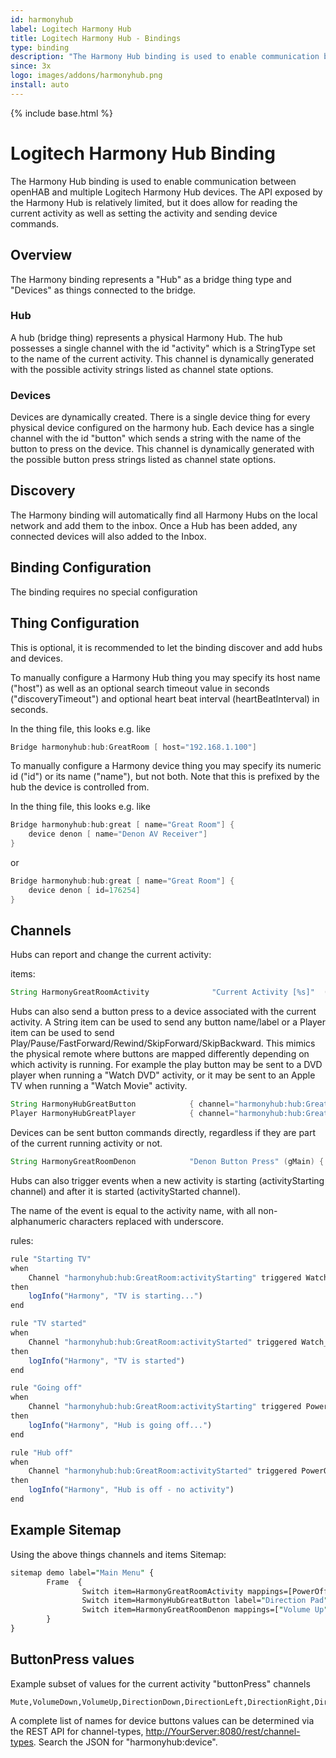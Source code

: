 ```yaml
---
id: harmonyhub
label: Logitech Harmony Hub
title: Logitech Harmony Hub - Bindings
type: binding
description: "The Harmony Hub binding is used to enable communication between openHAB and multiple Logitech Harmony Hub devices."
since: 3x
logo: images/addons/harmonyhub.png
install: auto
---
```


<!-- Attention authors: Do not edit directly. Please add your changes to the appropriate source repository -->

{% include base.html %}

# Logitech Harmony Hub Binding

The Harmony Hub binding is used to enable communication between openHAB and multiple Logitech Harmony Hub devices.
The API exposed by the Harmony Hub is relatively limited, but it does allow for reading the current activity as well as setting the activity and sending device commands.

## Overview

The Harmony binding represents a "Hub" as a bridge thing type and "Devices" as things connected to the bridge.

### Hub

A hub (bridge thing) represents a physical Harmony Hub.
The hub possesses a single channel with the id "activity" which is a StringType set to the name of the current activity.
This channel is dynamically generated with the possible activity strings listed as channel state options.

### Devices

Devices are dynamically created.
There is a single device thing for every physical device configured on the harmony hub.
Each device has a single channel with the id "button" which sends a string with the name of the button to press on the device.
This channel is dynamically generated with the possible button press strings listed as channel state options.

## Discovery

The Harmony binding will automatically find all Harmony Hubs on the local network and add them to the inbox.
Once a Hub has been added, any connected devices will also added to the Inbox.

## Binding Configuration

The binding requires no special configuration

## Thing Configuration

This is optional, it is recommended to let the binding discover and add hubs and devices.

To manually configure a Harmony Hub thing you may specify its host name  ("host") as well as an optional search timeout value in seconds ("discoveryTimeout") and optional heart beat interval (heartBeatInterval) in seconds.

In the thing file, this looks e.g. like

```java
Bridge harmonyhub:hub:GreatRoom [ host="192.168.1.100"]
```

To manually configure a Harmony device thing you may specify its numeric id ("id") or its name ("name"), but not both.
Note that this is prefixed by the hub the device is controlled from.

In the thing file, this looks e.g. like

```java
Bridge harmonyhub:hub:great [ name="Great Room"] {
    device denon [ name="Denon AV Receiver"]
}
```

or

```java
Bridge harmonyhub:hub:great [ name="Great Room"] {
    device denon [ id=176254]
}
```

## Channels

Hubs can report and change the current activity:

items:

```java
String HarmonyGreatRoomActivity              "Current Activity [%s]"  (gMain) { channel="harmonyhub:hub:GreatRoom:currentActivity" }
```

Hubs can also send a button press to a device associated with the current activity.
A String item can be used to send any button name/label or a Player item can be used to send Play/Pause/FastForward/Rewind/SkipForward/SkipBackward. 
This mimics the physical remote where buttons are mapped differently depending on which activity is running.
For example the play button may be sent to a DVD player when running a "Watch DVD" activity, or it may be sent to an Apple TV when running a "Watch Movie" activity. 


```java
String HarmonyHubGreatButton            { channel="harmonyhub:hub:GreatRoom:buttonPress" }
Player HarmonyHubGreatPlayer            { channel="harmonyhub:hub:GreatRoom:player" }
```

Devices can be sent button commands directly, regardless if they are part of the current running activity or not.

```java
String HarmonyGreatRoomDenon            "Denon Button Press" (gMain) { channel="harmonyhub:device:GreatRoom:29529817:buttonPress" }
```

Hubs can also trigger events when a new activity is starting (activityStarting channel) and after it is started (activityStarted channel).

The name of the event is equal to the activity name, with all non-alphanumeric characters replaced with underscore.

rules:

```javascript
rule "Starting TV"
when
    Channel "harmonyhub:hub:GreatRoom:activityStarting" triggered Watch_TV
then
    logInfo("Harmony", "TV is starting...")
end

rule "TV started"
when
    Channel "harmonyhub:hub:GreatRoom:activityStarted" triggered Watch_TV
then
    logInfo("Harmony", "TV is started")
end

rule "Going off"
when
    Channel "harmonyhub:hub:GreatRoom:activityStarting" triggered PowerOff
then
    logInfo("Harmony", "Hub is going off...")
end

rule "Hub off"
when
    Channel "harmonyhub:hub:GreatRoom:activityStarted" triggered PowerOff
then
    logInfo("Harmony", "Hub is off - no activity")
end
```

## Example Sitemap

Using the above things channels and items
Sitemap:

```perl
sitemap demo label="Main Menu" {
        Frame  {
                Switch item=HarmonyGreatRoomActivity mappings=[PowerOff="PowerOff", TIVO="TIVO", Music="Music","APPLE TV"="APPLE TV", NETFLIX="NETFLIX"]
                Switch item=HarmonyHubGreatButton label="Direction Pad" mappings=[DirectionUp='Up', DirectionDown='Down', DirectionLeft='<', DirectionRight='>', Select='OK']
                Switch item=HarmonyGreatRoomDenon mappings=["Volume Up"="Volume Up","Volume Down"="Volume Down"]
        }
}
```

## ButtonPress values

Example subset of values for the current activity "buttonPress" channels 

```
Mute,VolumeDown,VolumeUp,DirectionDown,DirectionLeft,DirectionRight,DirectionUp,Select,Stop,Play,Rewind,Pause,FastForward,SkipBackward,SkipForward,Menu,Back,Home,SelectGame,PageDown,PageUp,Aspect,Display,Search,Cross,Circle,Square,Triangle,PS,Info,NumberEnter,Hyphen,Number0,Number1,Number2,Number3,Number4,Number5,Number6,Number7,Number8,Number9,PrevChannel,ChannelDown,ChannelUp,Record,FrameAdvance,C,B,D,A,Live,ThumbsDown,ThumbsUp,TiVo,WiiA,WiiB,Guide,Clear,Green,Red,Blue,Yellow,Dot,Return,Favorite,Exit,Sleep
```

A complete list of names for device buttons values can be determined via the REST API for channel-types, <http://YourServer:8080/rest/channel-types>.
Search the JSON for "harmonyhub:device".
